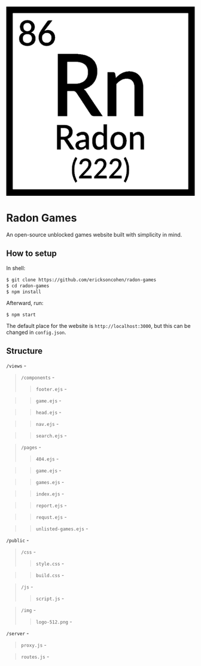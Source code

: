 ![Radon Games](public/img/logo-512.png)

# Radon Games

An open-source unblocked games website built with simplicity in mind.

## How to setup

In shell:
```
$ git clone https://github.com/ericksoncohen/radon-games
$ cd radon-games
$ npm install
```

Afterward, run:
```
$ npm start
```
The default place for the website is `http://localhost:3000`, but this can be changed in `config.json`.

## Structure


`/views` - 
> `/components` - 
>> `footer.ejs` - 

>> `game.ejs` - 

>> `head.ejs` - 

>> `nav.ejs` - 

>> `search.ejs` - 

> `/pages` - 
>> `404.ejs` - 

>> `game.ejs` - 

>> `games.ejs` - 

>> `index.ejs` - 

>> `report.ejs` - 

>> `requst.ejs` - 

>> `unlisted-games.ejs` - 

 `/public` - 
> `/css` - 
>> `style.css` - 

>> `build.css` - 

> `/js` - 
>> `script.js` - 

> `/img` - 
>> `logo-512.png` - 


`/server` - 
> `proxy.js` - 

> `routes.js` - 